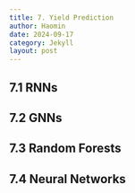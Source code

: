 ```yaml
---
title: 7. Yield Prediction
author: Haomin
date: 2024-09-17
category: Jekyll
layout: post
---
```


7.1 RNNs
-------------

7.2 GNNs
-------------

7.3 Random Forests
-------------

7.4 Neural Networks
-------------
